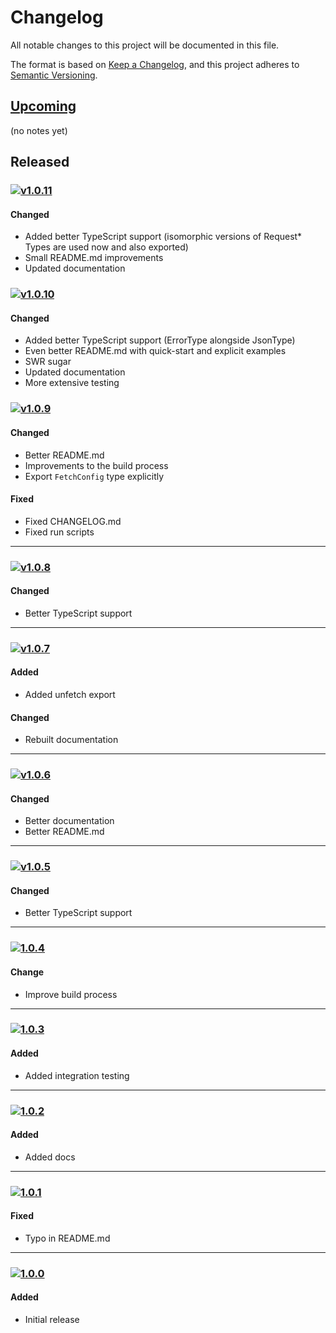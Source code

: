 [Upcoming]: https://github.com/Xunnamius/isomorphic-json-fetch/compare/main...develop
[v1.0.11]: https://github.com/Xunnamius/isomorphic-json-fetch/compare/v1.0.10...v1.0.11
[v1.0.10]: https://github.com/Xunnamius/isomorphic-json-fetch/compare/v1.0.9...v1.0.10
[v1.0.9]: https://github.com/Xunnamius/isomorphic-json-fetch/compare/v1.0.8...v1.0.9
[v1.0.8]: https://github.com/Xunnamius/isomorphic-json-fetch/compare/v1.0.7...v1.0.8
[v1.0.7]: https://github.com/Xunnamius/isomorphic-json-fetch/compare/v1.0.6...v1.0.7
[v1.0.6]: https://github.com/Xunnamius/isomorphic-json-fetch/compare/v1.0.5...v1.0.6
[v1.0.5]: https://github.com/Xunnamius/isomorphic-json-fetch/compare/1.0.4...v1.0.5
[1.0.4]: https://github.com/Xunnamius/isomorphic-json-fetch/compare/1.0.3...1.0.4
[1.0.3]: https://github.com/Xunnamius/isomorphic-json-fetch/compare/1.0.2...1.0.3
[1.0.2]: https://github.com/Xunnamius/isomorphic-json-fetch/compare/1.0.1...1.0.2
[1.0.1]: https://github.com/Xunnamius/isomorphic-json-fetch/compare/1.0.0...1.0.1
[1.0.0]: https://github.com/Xunnamius/isomorphic-json-fetch/releases/tag/1.0.0

[https://keepachangelog.com/en/1.0.0/]::

[types of changes]::
  [added]:: (for new features)
  [changed]:: (for changes in existing functionality)
  [deprecated]:: (for soon-to-be removed features)
  [removed]:: (for now removed features)
  [fixed]:: (for any bug fixes)
  [security]:: (in case of vulnerabilities)

# Changelog
All notable changes to this project will be documented in this file.

The format is based on [Keep a Changelog](https://keepachangelog.com/en/1.0.0/),
and this project adheres to [Semantic Versioning](https://semver.org/spec/v2.0.0.html).

## [Upcoming]

(no notes yet)

## Released

### [![v1.0.11](https://api.ergodark.com/badges/github-tag-date/xunnamius/isomorphic-json-fetch/v1.0.11)][v1.0.11]
#### Changed
- Added better TypeScript support (isomorphic versions of Request* Types are used now and also exported)
- Small README.md improvements
- Updated documentation

### [![v1.0.10](https://api.ergodark.com/badges/github-tag-date/xunnamius/isomorphic-json-fetch/v1.0.10)][v1.0.10]
#### Changed
- Added better TypeScript support (ErrorType alongside JsonType)
- Even better README.md with quick-start and explicit examples
- SWR sugar
- Updated documentation
- More extensive testing

### [![v1.0.9](https://api.ergodark.com/badges/github-tag-date/xunnamius/isomorphic-json-fetch/v1.0.9)][v1.0.9]
#### Changed
- Better README.md
- Improvements to the build process
- Export `FetchConfig` type explicitly

#### Fixed
- Fixed CHANGELOG.md
- Fixed run scripts

---

### [![v1.0.8](https://api.ergodark.com/badges/github-tag-date/xunnamius/isomorphic-json-fetch/v1.0.8)][v1.0.8]
#### Changed
- Better TypeScript support

---

### [![v1.0.7](https://api.ergodark.com/badges/github-tag-date/xunnamius/isomorphic-json-fetch/v1.0.7)][v1.0.7]
#### Added
- Added unfetch export

#### Changed
- Rebuilt documentation

---

### [![v1.0.6](https://api.ergodark.com/badges/github-tag-date/xunnamius/isomorphic-json-fetch/v1.0.6)][v1.0.6]
#### Changed
- Better documentation
- Better README.md

---

### [![v1.0.5](https://api.ergodark.com/badges/github-tag-date/xunnamius/isomorphic-json-fetch/v1.0.5)][v1.0.5]
#### Changed
- Better TypeScript support

---

### [![1.0.4](https://api.ergodark.com/badges/github-tag-date/xunnamius/isomorphic-json-fetch/1.0.4)][1.0.4]
#### Change
- Improve build process

---

### [![1.0.3](https://api.ergodark.com/badges/github-tag-date/xunnamius/isomorphic-json-fetch/1.0.3)][1.0.3]
#### Added
- Added integration testing

---

### [![1.0.2](https://api.ergodark.com/badges/github-tag-date/xunnamius/isomorphic-json-fetch/1.0.2)][1.0.2]
#### Added
- Added docs

---

### [![1.0.1](https://api.ergodark.com/badges/github-tag-date/xunnamius/isomorphic-json-fetch/1.0.1)][1.0.1]
#### Fixed
- Typo in README.md

---

### [![1.0.0](https://api.ergodark.com/badges/github-tag-date/xunnamius/isomorphic-json-fetch/1.0.0)][1.0.0]
#### Added
- Initial release
